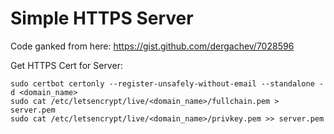 Simple HTTPS Server
===================

Code ganked from here:  https://gist.github.com/dergachev/7028596

Get HTTPS Cert for Server:
```
sudo certbot certonly --register-unsafely-without-email --standalone -d <domain_name>
sudo cat /etc/letsencrypt/live/<domain_name>/fullchain.pem > server.pem
sudo cat /etc/letsencrypt/live/<domain_name>/privkey.pem >> server.pem
```

